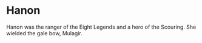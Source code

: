 # Hanon

Hanon was the ranger of the Eight Legends and a hero of the Scouring.
She wielded the gale bow, Mulagir.
